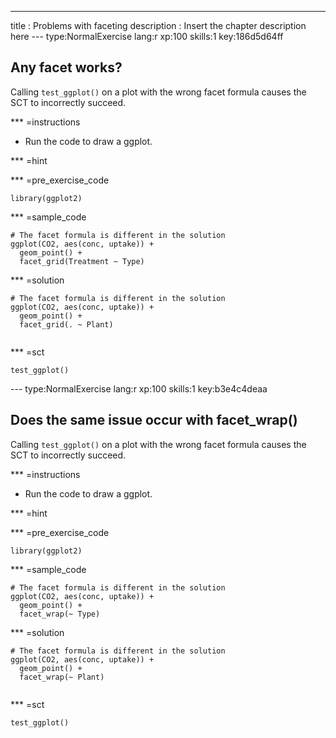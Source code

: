 ---
title       : Problems with faceting
description : Insert the chapter description here
--- type:NormalExercise lang:r xp:100 skills:1 key:186d5d64ff
## Any facet works?

Calling `test_ggplot()` on a plot with the wrong facet formula causes the SCT to incorrectly succeed.

*** =instructions

- Run the code to draw a ggplot.

*** =hint

*** =pre_exercise_code
```{r}
library(ggplot2)
```

*** =sample_code
```{r}
# The facet formula is different in the solution
ggplot(CO2, aes(conc, uptake)) +
  geom_point() +
  facet_grid(Treatment ~ Type)

```

*** =solution
```{r}
# The facet formula is different in the solution
ggplot(CO2, aes(conc, uptake)) +
  geom_point() +
  facet_grid(. ~ Plant)
  
```

*** =sct
```{r}
test_ggplot()
```


--- type:NormalExercise lang:r xp:100 skills:1 key:b3e4c4deaa
## Does the same issue occur with facet_wrap()

Calling `test_ggplot()` on a plot with the wrong facet formula causes the SCT to incorrectly succeed.

*** =instructions

- Run the code to draw a ggplot.

*** =hint

*** =pre_exercise_code
```{r}
library(ggplot2)
```

*** =sample_code
```{r}
# The facet formula is different in the solution
ggplot(CO2, aes(conc, uptake)) +
  geom_point() +
  facet_wrap(~ Type)

```

*** =solution
```{r}
# The facet formula is different in the solution
ggplot(CO2, aes(conc, uptake)) +
  geom_point() +
  facet_wrap(~ Plant)
  
```

*** =sct
```{r}
test_ggplot()
```
